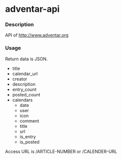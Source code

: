 # adventar-api

### Description
API of http://www.adventar.org

### Usage
Return data is JSON.
- title
- calendar_url
- creator
- description
- entry_count
- posted_count
- calendars
    - date
    - user
    - icon
    - comment
    - title
    - url
    - is_entry
    - is_posted

Access URL is /ARTICLE-NUMBER or /CALENDER-URL
